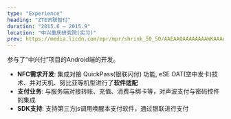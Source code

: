 ```yaml
---
type: "Experience"
heading: "ZTE讯联智付"
duration: "2015.6 – 2015.9"
location: "中兴重庆研究院(实习)"
prev: https://media.licdn.com/mpr/mpr/shrink_50_50/AAEAAQAAAAAAAAWKAAAAJDdlMTE1YjIwLWFmNTUtNDY2OS05OWYwLWI5MzhjMjU5NjYwYw.png
---
```


参与了“中兴付”项目的Android端的开发。

* **NFC需求开发**: 集成对接 QuickPass(银联闪付) 功能, eSE OAT(空中发卡)技术、并对天机、努比亚等机型进行了**软件适配**
* **支付业务**: 与服务端对接转账、充值、消费与绑卡等，对声波支付与密码控件的集成
* **SDK支持**: 支持第三方js调用唤醒本支付软件，通过银联进行支付
